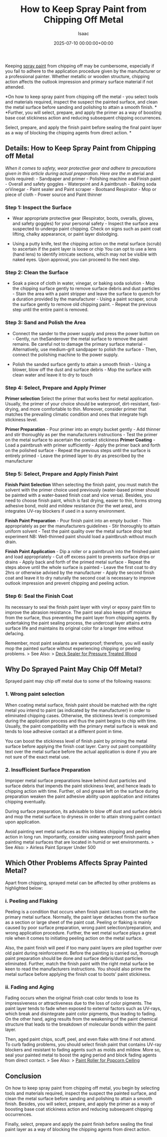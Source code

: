 ﻿---
title: How to Keep Spray Paint from Chipping Off Metal
description: Keeping spray paint from chipping off may be cumbersome, especially if you fail to adhere to the application procedure given by the manufacturer or a...
slug: /how-to-keep-spray-paint-from-chipping-off-metal/
date: 2025-07-10 00:00:00+00:00
lastmod: 2025-07-10 00:00:00+03:00
author: Isaac
categories:
- DIY Paintings
tags:
- diy-paintings
- spray
- paint
layout: post
---

Keeping [spray paint](https://pestpolicy.com/best-spray-paint-for-metal/) from chipping off may be cumbersome, especially if you fail to adhere to the application procedure given by the manufacturer or a professional painter. Whether metallic or wooden structure, chipping action affects the outlook impression and primary surface material if not attended.

*On how to keep spray paint from chipping off the metal - you select tools and materials required, inspect the suspect the painted surface, and clean the metal surface before sanding and polishing to attain a smooth finish. * *Further, you will select, prepare, and apply the primer as a way of boosting base coat stickiness action and reducing subsequent chipping occurrences.

Select, prepare, and apply the finish paint before sealing the final paint layer as a way of blocking the chipping agents from direct action. *

##  Details: How to Keep Spray Paint from Chipping off Metal

*When it comes to safety, wear protective gear and adhere to precautions given in this article during actual preparation. Here are the m* aterial and tools required: - Sandpaper and primer - Polishing machine and Finish paint - Overall and safety goggles - Waterpoint and A paintbrush - Baking soda orVinegar - Paint sealer and Paint scraper - Bootsand Respirator - Mop or piece of cloth - Power source and Paint thinner

###  Step 1: Inspect the Surface

- Wear appropriate protective gear (Respirator, boots, overalls, gloves, and safety goggles) for your personal safety - Inspect the surface area suspected to undergo paint chipping. Check on signs such as paint coat lifting, chalky appearance, or paint layer dislodging.

- Using a putty knife, test the chipping action on the metal surface (scrub) to ascertain if the paint layer is loose or chip You can opt to use a lens (hand lens) to identify intricate sections, which may not be visible with naked eyes. Upon approval, you can proceed to the next step.

###  Step 2: Clean the Surface

- Soak a piece of cloth in water, vinegar, or baking soda solution - Mop the chipping surface gently to remove surface debris and dust particles - Stain the area with a paint stripper and leave the surface to quench for a duration provided by the manufacturer - Using a paint scraper, scrub the surface gently to remove old chipping paint. - Repeat the previous step until the entire paint is removed.

###  Step 3: Sand and Polish the Area

- Connect the sander to the power supply and press the power button on - Gently, run theSanderover the metal surface to remove the paint remains. Be careful not to damage the primary surface material - Alternatively, use medium-grit sandpaper to polish the surface - Then, connect the polishing machine to the power supply.

- Polish the sanded surface gently to attain a smooth finish - Using a blower, blow off the dust and surface debris - Mop the surface with clean water and leave it to dry to touch

###  Step 4: Select, Prepare and Apply Primer

**Primer selection** Select the primer that works best for metal application. Usually, the primer of your choice should be waterproof, dirt-resistant, fast-drying, and more comfortable to thin. Moreover, consider primer that matches the prevailing climatic condition and ones that integrate high stickiness level.

**Primer Preparation** - Pour primer into an empty bucket gently - Add thinner and stir thoroughly as per the manufacturers instructions - Test the primer on the metal surface to ascertain the contact stickiness **Primer Coating** - Load a paintbrush with primer sufficiently - Apply the primer back and forth on the polished surface - Repeat the previous steps until the surface is entirely primed - Leave the primed layer to dry as prescribed by the manufacturer

###  Step 5: Select, Prepare and Apply Finish Paint

**Finish Paint Selection** When selecting the finish paint, you must match the solvent with the primer choice used previously (water-based primer should be painted with a water-based finish coat and vice versa). Besides, you need to choose finish paint, which is fast drying, easier to thin, forms strong adhesive bond, mold and mildew resistance (for the wet area), and integrates UV-ray blockers if used in a sunny environment.

**Finish Paint Preparation** - Pour finish paint into an empty bucket - Thin appropriately as per the manufacturers guidelines - Stir thoroughly to attain uniform solvent - Test the paint quality over the metal surface drop test experiment NB: Well-thinned paint should load a paintbrush without much drain.

**Finish Paint Application** - Dip a roller or a paintbrush into the finished paint and load appropriately - Cut off excess paint to prevents surface drips or drains - Apply back and forth of the primed metal surface - Repeat the steps above until the whole surface is painted - Leave the first coat to dry 2hrs or otherwise advised by the manufacturer - Apply the second finish coat and leave it to dry naturally the second coat is necessary to improve outlook impression and prevent chipping and peeling action.

###  Step 6: Seal the Finish Coat

Its necessary to seal the finish paint layer with vinyl or epoxy paint film to improve the abrasion resistance. The paint seal also keeps off moisture from the surface, thus preventing the paint layer from chipping agents. By undertaking the paint sealing process, the undercoat layer attains extra surface life and maintains its original color for a longer time without defacing.

Remember, most paint sealants are waterproof; therefore, you will easily mop the painted surface without experiencing chipping or peeling problems. > See Also: > [Deck Sealer for Pressure Treated Wood](https://pestpolicy.com/best-deck-sealer-for-pressure-treated-wood/)

##  Why Do Sprayed Paint May Chip Off Metal?

Sprayed paint may chip off metal due to some of the following reasons:

###  1. Wrong paint selection

When coating metal surface, finish paint should be matched with the right metal you intend to paint (as indicated by the manufacturer) in order to eliminated chipping cases. Otherwise, the stickiness level is compromised during the application process and thus the paint begins to chip with time. Usually, the paint compatibility with the primary metal surface is weak and tends to lose adhesive contact at a different point in time.

You can boost the stickiness level of finish paint by priming the metal surface before applying the finish coat layer. Carry out paint compatibility text over the metal surface before the actual application is done if you are not sure of the exact metal use.

###  2. Insufficient Surface Preparation

Improper metal surface preparations leave behind dust particles and surface debris that impends the paint stickiness level, and hence leads to chipping action with time. Further, oil and grease left on the surface during preparation weaken the paint adhesive ability upon application and initiates chipping eventually.

During surface preparation, its advisable to blow off dust and surface debris and mop the metal surface to dryness in order to attain strong paint contact upon application.

Avoid painting wet metal surfaces as this initiates chipping and peeling action in long run. Importantly, consider using waterproof finish paint when painting metal surfaces that are located in humid or wet environments. > See Also: > Airless Paint Sprayer Under 500

##  Which Other Problems Affects Spray Painted Metal?

Apart from chipping, sprayed metal can be affected by other problems as highlighted below:

###  i. Peeling and Flaking

Peeling is a condition that occurs when finish paint loses contact with the primary metal surface. Normally, the paint layer detaches from the surface as a section or large sheet of the paint coat. Peeling or flaking is mainly caused by poor surface preparation, wrong paint selection/preparation, and wrong application procedure. Further, the wet metal surface plays a great role when it comes to initiating peeling action on the metal surface.

Also, the paint finish will peel if too many paint layers are piled together over old paint during reinforcement. Before the painting is carried out, thorough paint preparation should be done and surface debris/dust particles eliminated. Further, match the finish paint with the right metal surface be keen to read the manufacturers instructions. You should also prime the metal surface before applying the finish coat to boots' paint stickiness.

###  ii. Fading and Aging

Fading occurs when the original finish coat color tends to lose its impressiveness or attractiveness due to the loss of color pigments. The paint layer tends to fade when exposed to external factors such as UV-rays, which break and disintegrate paint color pigments, thus leading to fading. On the other hand, aging results from the weakening of the paint chemical structure that leads to the breakdown of molecular bonds within the paint layer.

Then, aged paint chips, scuff, peel, and even flake with time if not attend. To curb fading problems, you should select finish paint that contains UV-ray blockers and resistant to fading agents such as molds and mildew. More so, seal your painted metal to boost the aging period and block fading agents from direct contact. > See Also: > [Paint Roller for Popcorn Ceiling](https://pestpolicy.com/best-paint-roller-for-popcorn-ceiling/)

##  Conclusion

On how to keep spray paint from chipping off metal, you begin by selecting tools and materials required, inspect the suspect the painted surface, and clean the metal surface before sanding and polishing to attain a smooth finish. Besides, you will select, prepare, and apply the primer as a way of boosting base coat stickiness action and reducing subsequent chipping occurrences.

Finally, select, prepare and apply the paint finish before sealing the final paint layer as a way of blocking the chipping agents from direct action.

